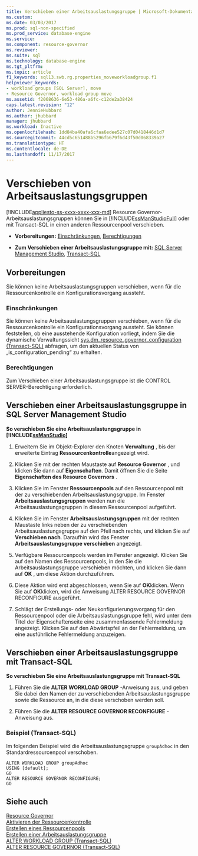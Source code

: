```yaml
---
title: Verschieben einer Arbeitsauslastungsgruppe | Microsoft-Dokumentation
ms.custom: 
ms.date: 03/03/2017
ms.prod: sql-non-specified
ms.prod_service: database-engine
ms.service: 
ms.component: resource-governor
ms.reviewer: 
ms.suite: sql
ms.technology: database-engine
ms.tgt_pltfrm: 
ms.topic: article
f1_keywords: sql13.swb.rg.properties_moveworkloadgroup.f1
helpviewer_keywords:
- workload groups [SQL Server], move
- Resource Governor, workload group move
ms.assetid: f2068636-6e53-486a-a6fc-c12de2a38424
caps.latest.revision: "12"
author: JennieHubbard
ms.author: jhubbard
manager: jhubbard
ms.workload: Inactive
ms.openlocfilehash: 1dd84ba40afa6cfaa6edee527c07d0418446d1d7
ms.sourcegitcommit: 44cd5c651488b5296fb679f6d43f50d068339a27
ms.translationtype: HT
ms.contentlocale: de-DE
ms.lasthandoff: 11/17/2017
---
```

# <a name="move-a-workload-group"></a>Verschieben von Arbeitsauslastungsgruppen
[!INCLUDE[appliesto-ss-xxxx-xxxx-xxx-md](../../includes/appliesto-ss-xxxx-xxxx-xxx-md.md)] Resource Governor-Arbeitsauslastungsgruppen können Sie in [!INCLUDE[ssManStudioFull](../../includes/ssmanstudiofull-md.md)] oder mit Transact-SQL in einen anderen Ressourcenpool verschieben.  
  
-   **Vorbereitungen:**  [Einschränkungen](#LimitationsRestrictions), [Berechtigungen](#Permissions)  
  
-   **Zum Verschieben einer Arbeitsauslastungsgruppe mit:**  [SQL Server Management Studio](#MoveWGSSMS), [Transact-SQL](#MoveWGTSQL)  
  
##  <a name="BeforeYouBegin"></a> Vorbereitungen  
 Sie können keine Arbeitsauslastungsgruppen verschieben, wenn für die Ressourcenkontrolle ein Konfigurationsvorgang aussteht.  
  
###  <a name="LimitationsRestrictions"></a> Einschränkungen  
 Sie können keine Arbeitsauslastungsgruppen verschieben, wenn für die Ressourcenkontrolle ein Konfigurationsvorgang aussteht. Sie können feststellen, ob eine ausstehende Konfiguration vorliegt, indem Sie die dynamische Verwaltungssicht [sys.dm_resource_governor_configuration &#40;Transact-SQL&#41;](../../relational-databases/system-dynamic-management-views/sys-dm-resource-governor-configuration-transact-sql.md) abfragen, um den aktuellen Status von „is_configuration_pending“ zu erhalten.  
  
###  <a name="Permissions"></a> Berechtigungen  
 Zum Verschieben einer Arbeitsauslastungsgruppe ist die CONTROL SERVER-Berechtigung erforderlich.  
  
##  <a name="MoveWGSSMS"></a> Verschieben einer Arbeitsauslastungsgruppe in SQL Server Management Studio  
 **So verschieben Sie eine Arbeitsauslastungsgruppe in [!INCLUDE[ssManStudio](../../includes/ssmanstudio-md.md)]**  
  
1.  Erweitern Sie im Objekt-Explorer den Knoten **Verwaltung** , bis der erweiterte Eintrag **Ressourcenkontrolle**angezeigt wird.  
  
2.  Klicken Sie mit der rechten Maustaste auf **Resource Governor** , und klicken Sie dann auf **Eigenschaften**. Damit öffnen Sie die Seite **Eigenschaften des Resource Governors** .  
  
3.  Klicken Sie im Fenster **Ressourcenpools** auf den Ressourcenpool mit der zu verschiebenden Arbeitsauslastungsgruppe. Im Fenster **Arbeitsauslastungsgruppen** werden nun die Arbeitsauslastungsgruppen in diesem Ressourcenpool aufgeführt.  
  
4.  Klicken Sie im Fenster **Arbeitsauslastungsgruppen** mit der rechten Maustaste links neben der zu verschiebenden Arbeitsauslastungsgruppe auf den Pfeil nach rechts, und klicken Sie auf **Verschieben nach**. Daraufhin wird das Fenster **Arbeitsauslastungsgruppe verschieben** angezeigt.  
  
5.  Verfügbare Ressourcenpools werden im Fenster angezeigt. Klicken Sie auf den Namen des Ressourcenpools, in den Sie die Arbeitsauslastungsgruppe verschieben möchten, und klicken Sie dann auf **OK** , um diese Aktion durchzuführen.  
  
6.  Diese Aktion wird erst abgeschlossen, wenn Sie auf **OK**klicken. Wenn Sie auf **OK**klicken, wird die Anweisung ALTER RESOURCE GOVERNOR RECONFIGURE ausgeführt.  
  
7.  Schlägt der Erstellungs- oder Neukonfigurierungsvorgang für den Ressourcenpool oder die Arbeitsauslastungsgruppe fehl, wird unter dem Titel der Eigenschaftenseite eine zusammenfassende Fehlermeldung angezeigt. Klicken Sie auf den Abwärtspfeil an der Fehlermeldung, um eine ausführliche Fehlermeldung anzuzeigen.  
  
##  <a name="MoveWGTSQL"></a> Verschieben einer Arbeitsauslastungsgruppe mit Transact-SQL  
 **So verschieben Sie eine Arbeitsauslastungsgruppe mit Transact-SQL**  
  
1.  Führen Sie die **ALTER WORKLOAD GROUP** -Anweisung aus, und geben Sie dabei den Namen der zu verschiebenden Arbeitsauslastungsgruppe sowie die Ressource an, in die diese verschoben werden soll.  
  
2.  Führen Sie die **ALTER RESOURCE GOVERNOR RECONFIGURE** -Anweisung aus.  
  
### <a name="example-transact-sql"></a>Beispiel (Transact-SQL)  
 Im folgenden Beispiel wird die Arbeitsauslastungsgruppe `groupAdhoc` in den Standardressourcenpool verschoben.  
  
```  
ALTER WORKLOAD GROUP groupAdhoc  
USING [default];  
GO  
ALTER RESOURCE GOVERNOR RECONFIGURE;  
GO  
```  
  
## <a name="see-also"></a>Siehe auch  
 [Resource Governor](../../relational-databases/resource-governor/resource-governor.md)   
 [Aktivieren der Ressourcenkontrolle](../../relational-databases/resource-governor/enable-resource-governor.md)   
 [Erstellen eines Ressourcenpools](../../relational-databases/resource-governor/create-a-resource-pool.md)   
 [Erstellen einer Arbeitsauslastungsgruppe](../../relational-databases/resource-governor/create-a-workload-group.md)   
 [ALTER WORKLOAD GROUP &#40;Transact-SQL&#41;](../../t-sql/statements/alter-workload-group-transact-sql.md)   
 [ALTER RESOURCE GOVERNOR &#40;Transact-SQL&#41;](../../t-sql/statements/alter-resource-governor-transact-sql.md)  
  
  
